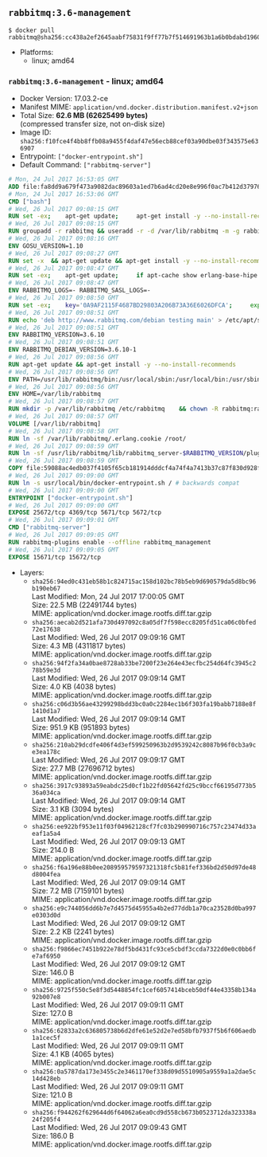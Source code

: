 ## `rabbitmq:3.6-management`

```console
$ docker pull rabbitmq@sha256:cc438a2ef2645aabf75831f9ff77b7f514691963b1a6b0bdabd1960bdc1c68f7
```

-	Platforms:
	-	linux; amd64

### `rabbitmq:3.6-management` - linux; amd64

-	Docker Version: 17.03.2-ce
-	Manifest MIME: `application/vnd.docker.distribution.manifest.v2+json`
-	Total Size: **62.6 MB (62625499 bytes)**  
	(compressed transfer size, not on-disk size)
-	Image ID: `sha256:f10fce4f4bb8ffb08a9455f4daf47e56ecb88cef03a90dbe03f343575e636907`
-	Entrypoint: `["docker-entrypoint.sh"]`
-	Default Command: `["rabbitmq-server"]`

```dockerfile
# Mon, 24 Jul 2017 16:53:05 GMT
ADD file:fa8dd9a679f473a9082dac89603a1ed7b6ad4cd20e8e996f0ac7b412d379761e in / 
# Mon, 24 Jul 2017 16:53:06 GMT
CMD ["bash"]
# Wed, 26 Jul 2017 09:08:15 GMT
RUN set -ex; 	apt-get update; 	apt-get install -y --no-install-recommends 		gnupg2 		dirmngr 	; 	rm -rf /var/lib/apt/lists/*
# Wed, 26 Jul 2017 09:08:15 GMT
RUN groupadd -r rabbitmq && useradd -r -d /var/lib/rabbitmq -m -g rabbitmq rabbitmq
# Wed, 26 Jul 2017 09:08:16 GMT
ENV GOSU_VERSION=1.10
# Wed, 26 Jul 2017 09:08:27 GMT
RUN set -x 	&& apt-get update && apt-get install -y --no-install-recommends ca-certificates wget && rm -rf /var/lib/apt/lists/* 	&& wget -O /usr/local/bin/gosu "https://github.com/tianon/gosu/releases/download/$GOSU_VERSION/gosu-$(dpkg --print-architecture)" 	&& wget -O /usr/local/bin/gosu.asc "https://github.com/tianon/gosu/releases/download/$GOSU_VERSION/gosu-$(dpkg --print-architecture).asc" 	&& export GNUPGHOME="$(mktemp -d)" 	&& gpg --keyserver ha.pool.sks-keyservers.net --recv-keys B42F6819007F00F88E364FD4036A9C25BF357DD4 	&& gpg --batch --verify /usr/local/bin/gosu.asc /usr/local/bin/gosu 	&& rm -rf "$GNUPGHOME" /usr/local/bin/gosu.asc 	&& chmod +x /usr/local/bin/gosu 	&& gosu nobody true 	&& apt-get purge -y --auto-remove ca-certificates wget
# Wed, 26 Jul 2017 09:08:47 GMT
RUN set -ex; 	apt-get update; 	if apt-cache show erlang-base-hipe 2>/dev/null | grep -q 'Package: erlang-base-hipe'; then 		apt-get install -y --no-install-recommends 			erlang-base-hipe 		; 	fi; 	apt-get install -y --no-install-recommends 		erlang-asn1 		erlang-crypto 		erlang-eldap 		erlang-inets 		erlang-mnesia 		erlang-nox 		erlang-os-mon 		erlang-public-key 		erlang-ssl 		erlang-xmerl 	; 	rm -rf /var/lib/apt/lists/*
# Wed, 26 Jul 2017 09:08:47 GMT
ENV RABBITMQ_LOGS=- RABBITMQ_SASL_LOGS=-
# Wed, 26 Jul 2017 09:08:50 GMT
RUN set -ex; 	key='0A9AF2115F4687BD29803A206B73A36E6026DFCA'; 	export GNUPGHOME="$(mktemp -d)"; 	gpg --keyserver ha.pool.sks-keyservers.net --recv-keys "$key"; 	gpg --export "$key" > /etc/apt/trusted.gpg.d/rabbitmq.gpg; 	rm -rf "$GNUPGHOME"; 	apt-key list
# Wed, 26 Jul 2017 09:08:51 GMT
RUN echo 'deb http://www.rabbitmq.com/debian testing main' > /etc/apt/sources.list.d/rabbitmq.list
# Wed, 26 Jul 2017 09:08:51 GMT
ENV RABBITMQ_VERSION=3.6.10
# Wed, 26 Jul 2017 09:08:51 GMT
ENV RABBITMQ_DEBIAN_VERSION=3.6.10-1
# Wed, 26 Jul 2017 09:08:56 GMT
RUN apt-get update && apt-get install -y --no-install-recommends 		rabbitmq-server=$RABBITMQ_DEBIAN_VERSION 	&& rm -rf /var/lib/apt/lists/*
# Wed, 26 Jul 2017 09:08:56 GMT
ENV PATH=/usr/lib/rabbitmq/bin:/usr/local/sbin:/usr/local/bin:/usr/sbin:/usr/bin:/sbin:/bin
# Wed, 26 Jul 2017 09:08:56 GMT
ENV HOME=/var/lib/rabbitmq
# Wed, 26 Jul 2017 09:08:57 GMT
RUN mkdir -p /var/lib/rabbitmq /etc/rabbitmq 	&& chown -R rabbitmq:rabbitmq /var/lib/rabbitmq /etc/rabbitmq 	&& chmod -R 777 /var/lib/rabbitmq /etc/rabbitmq
# Wed, 26 Jul 2017 09:08:57 GMT
VOLUME [/var/lib/rabbitmq]
# Wed, 26 Jul 2017 09:08:58 GMT
RUN ln -sf /var/lib/rabbitmq/.erlang.cookie /root/
# Wed, 26 Jul 2017 09:08:59 GMT
RUN ln -sf /usr/lib/rabbitmq/lib/rabbitmq_server-$RABBITMQ_VERSION/plugins /plugins
# Wed, 26 Jul 2017 09:08:59 GMT
COPY file:59088ac4edb037f4105f65cb181914dddcf4a74f4a7413b37c87f830d928f955 in /usr/local/bin/ 
# Wed, 26 Jul 2017 09:09:00 GMT
RUN ln -s usr/local/bin/docker-entrypoint.sh / # backwards compat
# Wed, 26 Jul 2017 09:09:00 GMT
ENTRYPOINT ["docker-entrypoint.sh"]
# Wed, 26 Jul 2017 09:09:00 GMT
EXPOSE 25672/tcp 4369/tcp 5671/tcp 5672/tcp
# Wed, 26 Jul 2017 09:09:01 GMT
CMD ["rabbitmq-server"]
# Wed, 26 Jul 2017 09:09:05 GMT
RUN rabbitmq-plugins enable --offline rabbitmq_management
# Wed, 26 Jul 2017 09:09:05 GMT
EXPOSE 15671/tcp 15672/tcp
```

-	Layers:
	-	`sha256:94ed0c431eb58b1c824715ac158d102bc78b5eb9d690579da5d8bc96b190eb67`  
		Last Modified: Mon, 24 Jul 2017 17:00:05 GMT  
		Size: 22.5 MB (22491744 bytes)  
		MIME: application/vnd.docker.image.rootfs.diff.tar.gzip
	-	`sha256:aecab2d521afa730d497092c8a05df7f598ecc8205fd51ca06c0bfed72e17638`  
		Last Modified: Wed, 26 Jul 2017 09:09:16 GMT  
		Size: 4.3 MB (4311817 bytes)  
		MIME: application/vnd.docker.image.rootfs.diff.tar.gzip
	-	`sha256:94f2fa34a0bae8728ab33be7200f23e264e43ecfbc254d64fc3945c278b59e3d`  
		Last Modified: Wed, 26 Jul 2017 09:09:14 GMT  
		Size: 4.0 KB (4038 bytes)  
		MIME: application/vnd.docker.image.rootfs.diff.tar.gzip
	-	`sha256:c06d3b56ae43299298bdd3bc0a0c2284ec1b6f303fa19babb7188e8f1410d1a7`  
		Last Modified: Wed, 26 Jul 2017 09:09:14 GMT  
		Size: 951.9 KB (951893 bytes)  
		MIME: application/vnd.docker.image.rootfs.diff.tar.gzip
	-	`sha256:210ab29dcdfe406f4d3ef599250963b2d9539242c8087b96f0cb3a9ce3ea178c`  
		Last Modified: Wed, 26 Jul 2017 09:09:17 GMT  
		Size: 27.7 MB (27696712 bytes)  
		MIME: application/vnd.docker.image.rootfs.diff.tar.gzip
	-	`sha256:3917c93893a59eabdc25d0cf1b22fd05642fd25c9bccf66195d773b536a034ca`  
		Last Modified: Wed, 26 Jul 2017 09:09:14 GMT  
		Size: 3.1 KB (3094 bytes)  
		MIME: application/vnd.docker.image.rootfs.diff.tar.gzip
	-	`sha256:ee922bf953e11f03f04962128cf7fc03b290990716c757c23474d33aeaf1a5a4`  
		Last Modified: Wed, 26 Jul 2017 09:09:13 GMT  
		Size: 214.0 B  
		MIME: application/vnd.docker.image.rootfs.diff.tar.gzip
	-	`sha256:f6a196e88b0ee208959579597321318fc5b81fef336bd2d50d97de48d8004fea`  
		Last Modified: Wed, 26 Jul 2017 09:09:14 GMT  
		Size: 7.2 MB (7159101 bytes)  
		MIME: application/vnd.docker.image.rootfs.diff.tar.gzip
	-	`sha256:e9c744056dd6b7e7d4575d45955a4b2ed77ddb1a70ca23528d0ba997e0303d0d`  
		Last Modified: Wed, 26 Jul 2017 09:09:12 GMT  
		Size: 2.2 KB (2241 bytes)  
		MIME: application/vnd.docker.image.rootfs.diff.tar.gzip
	-	`sha256:f9866ec7451b922e78df5bd431fc93ce5cbdf3ccda7322d0e0c0bb6fe7af6950`  
		Last Modified: Wed, 26 Jul 2017 09:09:12 GMT  
		Size: 146.0 B  
		MIME: application/vnd.docker.image.rootfs.diff.tar.gzip
	-	`sha256:9725f550c5e8f3d5448854fc1cef6057414bceb50df44e43358b134a92b007e8`  
		Last Modified: Wed, 26 Jul 2017 09:09:11 GMT  
		Size: 127.0 B  
		MIME: application/vnd.docker.image.rootfs.diff.tar.gzip
	-	`sha256:62833a2c636805738b6d2dfe61e52d2e7ed58bfb7937f5b6f606aedb1a1cec5f`  
		Last Modified: Wed, 26 Jul 2017 09:09:11 GMT  
		Size: 4.1 KB (4065 bytes)  
		MIME: application/vnd.docker.image.rootfs.diff.tar.gzip
	-	`sha256:0a5787da173e3455c2e3461170ef338d09d5510905a9559a1a2dae5c14d428eb`  
		Last Modified: Wed, 26 Jul 2017 09:09:11 GMT  
		Size: 121.0 B  
		MIME: application/vnd.docker.image.rootfs.diff.tar.gzip
	-	`sha256:f944262f629644d6f64062a6ea0cd9d558cb673b0523712da323338a24f205f4`  
		Last Modified: Wed, 26 Jul 2017 09:09:43 GMT  
		Size: 186.0 B  
		MIME: application/vnd.docker.image.rootfs.diff.tar.gzip

